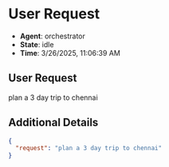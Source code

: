 # User Request

- **Agent**: orchestrator
- **State**: idle
- **Time**: 3/26/2025, 11:06:39 AM

## User Request

plan a 3 day trip to chennai

## Additional Details

```json
{
  "request": "plan a 3 day trip to chennai"
}
```

